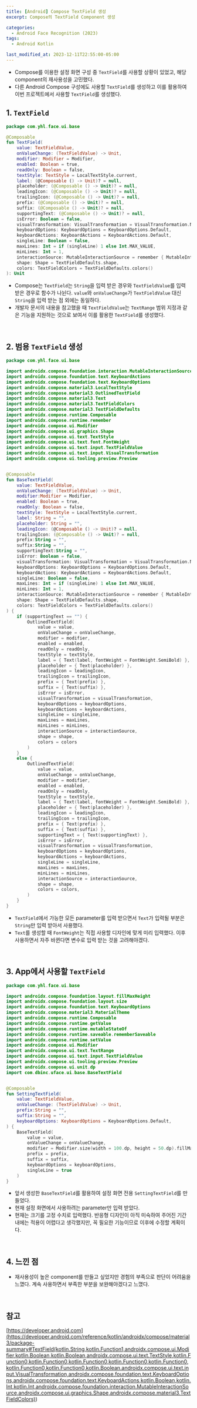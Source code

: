 ```yaml
---
title: [Android] Compose TextField 생성
excerpt: Compose의 TextField Component 생성

categories:
  - Android Face Recognition (2023)
tags:
  - Android Kotlin

last_modified_at: 2023-12-11T22:55:00-05:00
---
```


- Compose를 이용한 설정 화면 구성 중 `TextField`를 사용할 상황이 있었고, 해당 component의 재사용성을 고민했다.
- 다른 Android Compose 구성에도 사용할 `TextField`를 생성하고 이를 활용하여 이번 프로젝트에서 사용할 `TextField`를 생성했다.

## 1. `TextField`

```kotlin
package com.yhl.face.ui.base

@Composable
fun TextField(
    value: TextFieldValue,
    onValueChange: (TextFieldValue) -> Unit,
    modifier: Modifier = Modifier,
    enabled: Boolean = true,
    readOnly: Boolean = false,
    textStyle: TextStyle = LocalTextStyle.current,
    label: (@Composable () -> Unit)? = null,
    placeholder: (@Composable () -> Unit)? = null,
    leadingIcon: (@Composable () -> Unit)? = null,
    trailingIcon: (@Composable () -> Unit)? = null,
    prefix: (@Composable () -> Unit)? = null,
    suffix: (@Composable () -> Unit)? = null,
    supportingText: (@Composable () -> Unit)? = null,
    isError: Boolean = false,
    visualTransformation: VisualTransformation = VisualTransformation.None,
    keyboardOptions: KeyboardOptions = KeyboardOptions.Default,
    keyboardActions: KeyboardActions = KeyboardActions.Default,
    singleLine: Boolean = false,
    maxLines: Int = if (singleLine) 1 else Int.MAX_VALUE,
    minLines: Int = 1,
    interactionSource: MutableInteractionSource = remember { MutableInteractionSource() },
    shape: Shape = TextFieldDefaults.shape,
    colors: TextFieldColors = TextFieldDefaults.colors()
): Unit
```

- Compose는 `TextField`는 `String`을 입력 받은 경우와 `TextFieldValue`를 입력 받은 경우로 함수가 나뉜다. `value`와 `onValueChange`가 `TextFieldValue` 대신 `String`을 입력 받는 점 외에는 동일하다.
- 개발자 문서의 내용을 참고했을 때 `TextFieldValue`는 `TextRange` 범위 지정과 같은 기능을 지원하는 것으로 보여서 이를 활용한 `TextField`를 생성했다.

<br>

## 2. 범용 `TextField` 생성

```kotlin
package com.yhl.face.ui.base

import androidx.compose.foundation.interaction.MutableInteractionSource
import androidx.compose.foundation.text.KeyboardActions
import androidx.compose.foundation.text.KeyboardOptions
import androidx.compose.material3.LocalTextStyle
import androidx.compose.material3.OutlinedTextField
import androidx.compose.material3.Text
import androidx.compose.material3.TextFieldColors
import androidx.compose.material3.TextFieldDefaults
import androidx.compose.runtime.Composable
import androidx.compose.runtime.remember
import androidx.compose.ui.Modifier
import androidx.compose.ui.graphics.Shape
import androidx.compose.ui.text.TextStyle
import androidx.compose.ui.text.font.FontWeight
import androidx.compose.ui.text.input.TextFieldValue
import androidx.compose.ui.text.input.VisualTransformation
import androidx.compose.ui.tooling.preview.Preview


@Composable
fun BaseTextField(
    value: TextFieldValue,
    onValueChange: (TextFieldValue) -> Unit,
    modifier:Modifier = Modifier,
    enabled: Boolean = true,
    readOnly: Boolean = false,
    textStyle: TextStyle = LocalTextStyle.current,
    label: String = "",
    placeholder: String = "",
    leadingIcon: (@Composable () -> Unit)? = null,
    trailingIcon: (@Composable () -> Unit)? = null,
    prefix:String = "",
    suffix:String = "",
    supportingText:String = "",
    isError: Boolean = false,
    visualTransformation: VisualTransformation = VisualTransformation.None,
    keyboardOptions: KeyboardOptions = KeyboardOptions.Default,
    keyboardActions: KeyboardActions = KeyboardActions.Default,
    singleLine: Boolean = false,
    maxLines: Int = if (singleLine) 1 else Int.MAX_VALUE,
    minLines: Int = 1,
    interactionSource: MutableInteractionSource = remember { MutableInteractionSource() },
    shape: Shape = TextFieldDefaults.shape,
    colors: TextFieldColors = TextFieldDefaults.colors()
) {
    if (supportingText == "") {
        OutlinedTextField(
            value = value,
            onValueChange = onValueChange,
            modifier = modifier,
            enabled = enabled,
            readOnly = readOnly,
            textStyle = textStyle,
            label = { Text(label, fontWeight = FontWeight.SemiBold) },
            placeholder = { Text(placeholder) },
            leadingIcon = leadingIcon,
            trailingIcon = trailingIcon,
            prefix = { Text(prefix) },
            suffix = { Text(suffix) },
            isError = isError,
            visualTransformation = visualTransformation,
            keyboardOptions = keyboardOptions,
            keyboardActions = keyboardActions,
            singleLine = singleLine,
            maxLines = maxLines,
            minLines = minLines,
            interactionSource = interactionSource,
            shape = shape,
            colors = colors
        )
    }
    else {
        OutlinedTextField(
            value = value,
            onValueChange = onValueChange,
            modifier = modifier,
            enabled = enabled,
            readOnly = readOnly,
            textStyle = textStyle,
            label = { Text(label, fontWeight = FontWeight.SemiBold) },
            placeholder = { Text(placeholder) },
            leadingIcon = leadingIcon,
            trailingIcon = trailingIcon,
            prefix = { Text(prefix) },
            suffix = { Text(suffix) },
            supportingText = { Text(supportingText) },
            isError = isError,
            visualTransformation = visualTransformation,
            keyboardOptions = keyboardOptions,
            keyboardActions = keyboardActions,
            singleLine = singleLine,
            maxLines = maxLines,
            minLines = minLines,
            interactionSource = interactionSource,
            shape = shape,
            colors = colors,
        )
    }
}
```

- `TextField`에서 가능한 모든 parameter를 입력 받으면서 `Text`가 입력될 부분은 `String`만 입력 받아서 사용했다.
- `Text`를 생성할 때 `FontWeight`는 직접 사용할 디자인에 맞게 미리 입력했다. 이후 사용하면서 자주 바뀐다면 변수로 입력 받는 것을 고려해야겠다.

<br>

## 3. App에서 사용할 `TextField`

```kotlin
package com.yhl.face.ui.base

import androidx.compose.foundation.layout.fillMaxHeight
import androidx.compose.foundation.layout.size
import androidx.compose.foundation.text.KeyboardOptions
import androidx.compose.material3.MaterialTheme
import androidx.compose.runtime.Composable
import androidx.compose.runtime.getValue
import androidx.compose.runtime.mutableStateOf
import androidx.compose.runtime.saveable.rememberSaveable
import androidx.compose.runtime.setValue
import androidx.compose.ui.Modifier
import androidx.compose.ui.text.TextRange
import androidx.compose.ui.text.input.TextFieldValue
import androidx.compose.ui.tooling.preview.Preview
import androidx.compose.ui.unit.dp
import com.dbinc.uface.ui.base.BaseTextField


@Composable
fun SettingTextField(
    value: TextFieldValue,
    onValueChange: (TextFieldValue) -> Unit,
    prefix:String = "",
    suffix:String = "",
    keyboardOptions: KeyboardOptions = KeyboardOptions.Default,
) {
    BaseTextField(
        value = value,
        onValueChange = onValueChange,
        modifier = Modifier.size(width = 100.dp, height = 50.dp).fillMaxHeight(),
        prefix = prefix,
        suffix = suffix,
        keyboardOptions = keyboardOptions,
        singleLine = true
    )
}
```

- 앞서 생성한 `BaseTextField`를 활용하여 설정 화면 전용 `SettingTextField`를 만들었다.
- 현재 설정 화면에서 사용하려는 parameter만 입력 받았다.
- 현재는 크기를 고정 수치로 입력했다. 반응형 디자인이 아직 미숙하여 주어진 기간 내에는 적용이 어렵다고 생각했지만, 꼭 필요한 기능이므로 이후에 수정할 계획이다.

<br>

## 4. 느낀 점

- 재사용성이 높은 component를 만들고 싶었지만 경험의 부족으로 판단이 어려움을 느꼈다. 계속 사용하면서 부족한 부분을 보완해야겠다고 느꼈다.

<br>

## 참고

[https://developer.android.com](<https://developer.android.com/reference/kotlin/androidx/compose/material3/package-summary#TextField(kotlin.String,kotlin.Function1,androidx.compose.ui.Modifier,kotlin.Boolean,kotlin.Boolean,androidx.compose.ui.text.TextStyle,kotlin.Function0,kotlin.Function0,kotlin.Function0,kotlin.Function0,kotlin.Function0,kotlin.Function0,kotlin.Function0,kotlin.Boolean,androidx.compose.ui.text.input.VisualTransformation,androidx.compose.foundation.text.KeyboardOptions,androidx.compose.foundation.text.KeyboardActions,kotlin.Boolean,kotlin.Int,kotlin.Int,androidx.compose.foundation.interaction.MutableInteractionSource,androidx.compose.ui.graphics.Shape,androidx.compose.material3.TextFieldColors)>)
